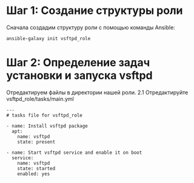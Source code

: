 # Шаг 1: Создание структуры роли
Сначала создадим структуру роли с помощью команды Ansible:

~~~
ansible-galaxy init vsftpd_role
~~~
# Шаг 2: Определение задач установки и запуска vsftpd
Отредактируем файлы в директории нашей роли.
2.1 Отредактируйте vsftpd_role/tasks/main.yml
~~~
---
# tasks file for vsftpd_role

- name: Install vsftpd package
  apt:
    name: vsftpd
    state: present

- name: Start vsftpd service and enable it on boot
  service:
    name: vsftpd
    state: started
    enabled: yes
~~~
